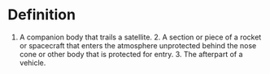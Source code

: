# Definition

1.  A companion body that trails a satellite. 2. A section or piece of a
    rocket or spacecraft that enters the atmosphere unprotected behind
    the nose cone or other body that is protected for entry. 3. The
    afterpart of a vehicle.
